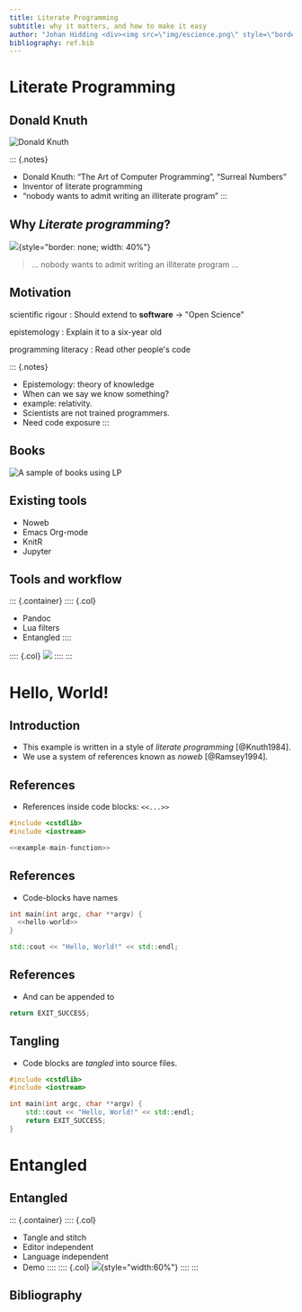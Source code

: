 ```yaml
---
title: Literate Programming
subtitle: why it matters, and how to make it easy
author: "Johan Hidding <div><img src=\"img/escience.png\" style=\"border: none; padding: 5pt 10pt\" width=\"40%\"></div>"
bibliography: ref.bib
---
```


# Literate Programming

## Donald Knuth

![Donald Knuth](img/knuth.jpg)

::: {.notes}
- Donald Knuth: “The Art of Computer Programming”, “Surreal Numbers”
- Inventor of literate programming
- “nobody wants to admit writing an illiterate program”
:::

## Why *Literate programming*?

![](img/chimp.jpg){style="border: none; width: 40%"}

> ... nobody wants to admit writing an illiterate program ...

## Motivation

scientific rigour
: Should extend to **software** $\to$ "Open Science"

epistemology
: Explain it to a six-year old

programming literacy
: Read other people's code

::: {.notes}
- Epistemology: theory of knowledge
- When can we say we know something?
- example: relativity.
- Scientists are not trained programmers.
- Need code exposure
:::

## Books

![A sample of books using LP](img/boeken.jpg)

## Existing tools

- Noweb
- Emacs Org-mode
- KnitR
- Jupyter

## Tools and workflow

::: {.container}
:::: {.col}
- Pandoc
- Lua filters
- Entangled
::::

:::: {.col}
![](img/lp.svg)
::::
:::

# Hello, World!

## Introduction
- This example is written in a style of *literate programming* [@Knuth1984].
- We use a system of references known as *noweb* [@Ramsey1994].

## References
- References inside code blocks: `<<...>>`

``` {.cpp file=hello_world.cc}
#include <cstdlib>
#include <iostream>

<<example-main-function>>
```

## References
- Code-blocks have names

``` {.cpp #example-main-function}
int main(int argc, char **argv) {
  <<hello-world>>
}
```

``` {.cpp #hello-world}
std::cout << "Hello, World!" << std::endl;
```

## References
* And can be appended to

``` {.cpp #hello-world}
return EXIT_SUCCESS;
```

## Tangling
* Code blocks are *tangled* into source files.

``` {.cpp file=hello_world.cc}
#include <cstdlib>
#include <iostream>

int main(int argc, char **argv) {
    std::cout << "Hello, World!" << std::endl;
    return EXIT_SUCCESS;
}
```

# Entangled

## Entangled

::: {.container}
:::: {.col}
- Tangle and stitch
- Editor independent
- Language independent
- Demo
::::
:::: {.col}
![](img/entangled.jpg){style="width:60%"}
::::
:::
## Bibliography

